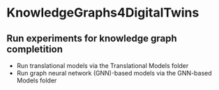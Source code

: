 # KnowledgeGraphs4DigitalTwins

## Run experiments for knowledge graph completition
- Run translational models via the Translational Models folder
- Run graph neural network (GNN)-based models via the GNN-based Models folder
